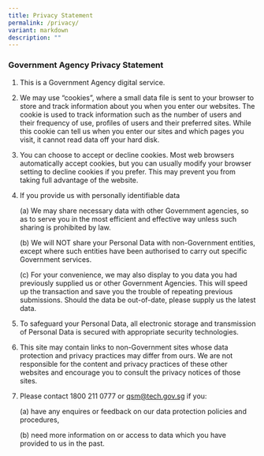 ```yaml
---
title: Privacy Statement
permalink: /privacy/
variant: markdown
description: ""
---
```

### **Government Agency Privacy Statement**

1.  This is a Government Agency digital service.
    
2.  We may use “cookies”, where a small data file is sent to your browser to store and track information about you when you enter our websites. The cookie is used to track information such as the number of users and their frequency of use, profiles of users and their preferred sites. While this cookie can tell us when you enter our sites and which pages you visit, it cannot read data off your hard disk.
    
3.  You can choose to accept or decline cookies. Most web browsers automatically accept cookies, but you can usually modify your browser setting to decline cookies if you prefer. This may prevent you from taking full advantage of the website.
    
4.  If you provide us with personally identifiable data
    
    (a) We may share necessary data with other Government agencies, so as to serve you in the most efficient and effective way unless such sharing is prohibited by law.
    
    (b) We will NOT share your Personal Data with non-Government entities, except where such entities have been authorised to carry out specific Government services.
    
    (c) For your convenience, we may also display to you data you had previously supplied us or other Government Agencies. This will speed up the transaction and save you the trouble of repeating previous submissions. Should the data be out-of-date, please supply us the latest data.
    
5.  To safeguard your Personal Data, all electronic storage and transmission of Personal Data is secured with appropriate security technologies.
    
6.  This site may contain links to non-Government sites whose data protection and privacy practices may differ from ours. We are not responsible for the content and privacy practices of these other websites and encourage you to consult the privacy notices of those sites.
    
7.  Please contact 1800 211 0777 or [qsm@tech.gov.sg](mailto:qsm@tech.gov.sg) if you:
    
    (a) have any enquires or feedback on our data protection policies and procedures,
    
    (b) need more information on or access to data which you have provided to us in the past.